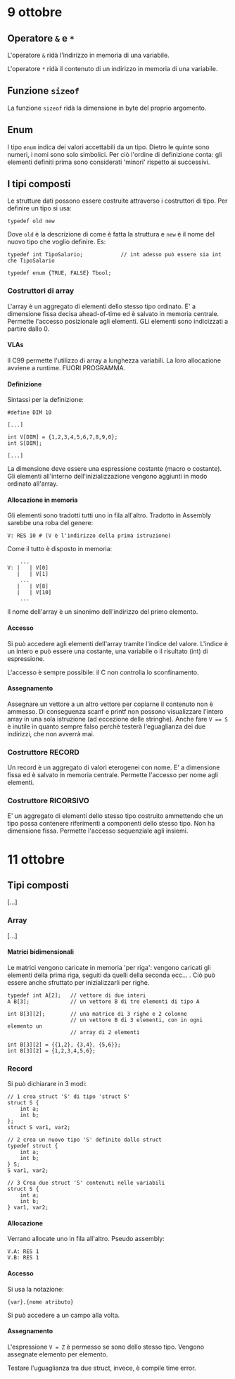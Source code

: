 # 9 ottobre

## Operatore `&` e `*`
L'operatore `&` ridà l'indirizzo in memoria di una variabile.

L'operatore `*` ridà il contenuto di un indirizzo in memoria di una variabile.

## Funzione `sizeof`
La funzione `sizeof` ridà la dimensione in byte del proprio argomento.

## Enum
I tipo `enum` indica dei valori accettabili da un tipo. Dietro le quinte sono
numeri, i nomi sono solo simbolici. Per ciò l'ordine di definizione conta:
gli elementi definiti prima sono considerati 'minori' rispetto ai successivi.

## I tipi composti
Le strutture dati possono essere costruite attraverso i costruttori di tipo.
Per definire un tipo si usa:
    
    typedef old new

Dove `old` è la descrizione di come è fatta la struttura e `new` è il nome del 
nuovo tipo che voglio definire. Es:

    typedef int TipoSalario;            // int adesso può essere sia int che TipoSalario

    typedef enum {TRUE, FALSE} Tbool;

### Costruttori di array
L'array è un aggregato di elementi dello stesso tipo ordinato. E' a dimensione
fissa decisa ahead-of-time ed è salvato in memoria centrale. Permette l'accesso
posizionale agli elementi. GLi elementi sono indicizzati a partire dallo 0.

#### VLAs
Il C99 permette l'utilizzo di array a lunghezza variabili. La loro allocazione
avviene a runtime. FUORI PROGRAMMA.

#### Definizione
Sintassi per la definizione:

    #define DIM 10

    [...]

    int V[DIM] = {1,2,3,4,5,6,7,8,9,0};
    int S[DIM];

    [...]

La dimensione deve essere una espressione costante (macro o costante). Gli
elementi all'interno dell'inizializzazione vengono aggiunti in modo ordinato 
all'array.

#### Allocazione in memoria
Gli elementi sono tradotti tutti uno in fila all'altro. Tradotto in Assembly 
sarebbe una roba del genere:

    V: RES 10 # (V è l'indirizzo della prima istruzione)

Come il tutto è disposto in memoria:

        ...
    V: |   | V[0]
       |   | V[1]
        ...
       |   | V[8]
       |   | V[10]
        ...

Il nome dell'array è un sinonimo dell'indirizzo del primo elemento.

#### Accesso
Si può accedere agli elementi dell'array tramite l'indice del valore. L'indice
è un intero e può essere una costante, una variabile o il risultato (int) di 
espressione. 

L'accesso è sempre possibile: il C non controlla lo sconfinamento.

#### Assegnamento
Assegnare un vettore a un altro vettore per copiarne il contenuto non è ammesso.
Di conseguenza scanf e printf non possono visualizzare l'intero array in una 
sola istruzione (ad eccezione delle stringhe). Anche fare `V == S` è inutile
in quanto sempre falso perchè testerà l'eguaglianza dei due indirizzi, che non
avverrà mai.

### Costruttore RECORD
Un record è un aggregato di valori eterogenei con nome. E' a dimensione fissa
ed è salvato in memoria centrale. Permette l'accesso per nome agli elementi.

### Costruttore RICORSIVO
E' un aggregato di elementi dello stesso tipo costruito ammettendo che un tipo 
possa contenere riferimenti a componenti dello stesso tipo. Non ha dimensione 
fissa. Permette l'accesso sequenziale agli insiemi.
# 11 ottobre

## Tipi composti
[...]

### Array
[...]

#### Matrici bidimensionali
Le matrici vengono caricate in memoria 'per riga': vengono caricati gli elementi
della prima riga, seguiti da quelli della seconda ecc... . Ciò può essere 
anche sfruttato per inizializzarli per righe.

    typedef int A[2];   // vettore di due interi
    A B[3];             // un vettore B di tre elementi di tipo A

    int B[3][2];        // una matrice di 3 righe e 2 colonne
                        // un vettore B di 3 elementi, con in ogni elemento un
                        // array di 2 elementi

    int B[3][2] = {{1,2}, {3,4}, {5,6}};
    int B[3][2] = {1,2,3,4,5,6};

### Record
Si può dichiarare in 3 modi:

    // 1 crea struct 'S' di tipo 'struct S'
    struct S {
        int a;
        int b;
    };
    struct S var1, var2;

    // 2 crea un nuovo tipo 'S' definito dallo struct
    typedef struct {
        int a;
        int b;
    } S;
    S var1, var2;

    // 3 Crea due struct 'S' contenuti nelle variabili
    struct S {
        int a;
        int b;
    } var1, var2;

#### Allocazione
Verrano allocate uno in fila all'altro. Pseudo assembly:

    V.A: RES 1
    V.B: RES 1

#### Accesso
Si usa la notazione:

    {var}.{nome atributo}

Si può accedere a un campo alla volta.

#### Assegnamento
L'espressione `V = Z` è permesso se sono dello stesso tipo. Vengono assegnate
elemento per elemento.

Testare l'uguaglianza tra due struct, invece, è compile time error.
